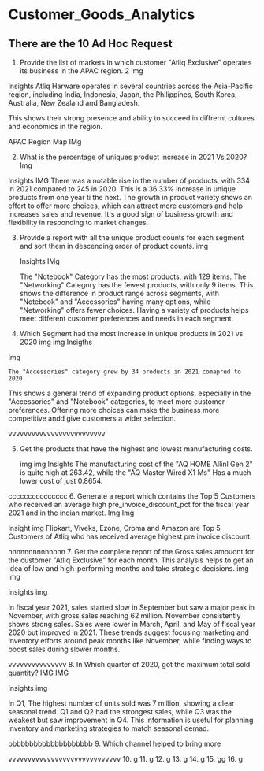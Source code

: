# Customer_Goods_Analytics

## There are the 10 Ad Hoc Request

1. Provide the list of markets in which customer "Atliq Exclusive" operates its business in the APAC region.
    2 img

  
  Insights
   Atliq Harware operates in several countries across the Asia-Pacific region, including India,       Indonesia, Japan, the Philippines, South Korea, Australia, New Zealand and Bangladesh.

   This shows their strong presence and ability to succeed in diffrernt cultures and economics in the region.

   APAC Region Map
  IMg







2. What is the percentage of uniques product increase in 2021 Vs 2020?
  Img



Insights
IMG
There was a notable rise in the number of products, with 334 in 2021 compared to 245 in 2020.
This is a 36.33% increase in unique products from one year ti the next.
The growth in product variety shows an effort to offer more choices, which can attract more customers and help increases sales and revenue.
It's a good sign of business growth and flexibility in responding to market changes.




3. Provide a report with all the unique product counts for each segment and sort them in descending order of product counts.
    img


   Insights
   IMg
   
   The "Notebook" Category has the most products, with 129 items.
   The "Networking" Category has the fewest products, with only 9 items.
   This shows the difference in product range across segments, with "Notebook" and "Accessories" having many options, while "Networking" offers fewer choices.
   Having a variety of products helps meet different customer preferences and needs in each segment.
   














4. Which Segment had the most increase in unique products in 2021 vs 2020
    img
   img
Insigths

Img

    The "Accessories" category grew by 34 products in 2021 comapred to 2020.
   This shows a general trend of expanding product options, especially in the "Accessories" and "Notebook" categories, to meet more customer preferences.
   Offering more choices can make the business more competitive andd give customers a wider selection.







vvvvvvvvvvvvvvvvvvvvvvvvv




5. Get the products that have the highest and lowest manufacturing costs.

    img
   img
Insights
    The manufacturing cost of the "AQ HOME Allinl Gen 2" is quite high at 263.42, while the "AQ Master Wired X1 Ms" Has a much lower cost of just 0.8654.
   










ccccccccccccccc
6. Generate a report which contains the Top 5 Customers who received an average high pre_invoice_discount_pct for the fiscal year 2021 and in the indian market.
Img
Img


Insight
img 
    Flipkart, Viveks, Ezone, Croma and Amazon are Top 5 Customers of Atliq who has received average highest pre invoice discount.

nnnnnnnnnnnnnn
7. Get the complete report of the Gross sales amouont for the customer "Atliq Exclusive" for each month. This analysis helps to get an idea of low and high-performing months and take strategic decisions.
img
img


Insights
img

In fiscal year 2021, sales started slow in September but saw a major peak in November, with gross sales reaching 62 million.
November consistently shows strong sales. 
Sales were lower in March, April, and May of fiscal year 2020 but improved in 2021.
These trends suggest focusing marketing and inventory efforts around peak months like November, while finding ways to boost sales during slower months.



vvvvvvvvvvvvvvv
8. In Which quarter of 2020, got the maximum total sold quantity?
    IMG IMG

Insights
    img

In Q1, The highest number of units sold was 7 million, showing a clear seasonal trend. Q1 and Q2 had the strongest sales, while Q3 was the weakest but saw improvement in Q4.
This information is useful for planning inventory and marketing strategies to match seasonal demad.





bbbbbbbbbbbbbbbbbbbb
9. Which channel helped to bring more 







vvvvvvvvvvvvvvvvvvvvvvvvvvvvv
10. g
11. g
12. g
13. g
14. g
15. gg
16. g

